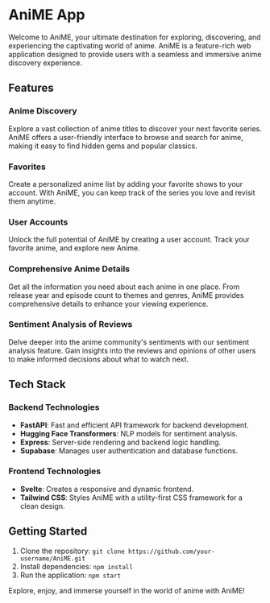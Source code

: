 # AniME App

Welcome to AniME, your ultimate destination for exploring, discovering, and experiencing the captivating world of anime. AniME is a feature-rich web application designed to provide users with a seamless and immersive anime discovery experience.

## Features

### Anime Discovery

Explore a vast collection of anime titles to discover your next favorite series. AniME offers a user-friendly interface to browse and search for anime, making it easy to find hidden gems and popular classics.

### Favorites

Create a personalized anime list by adding your favorite shows to your account. With AniME, you can keep track of the series you love and revisit them anytime.

### User Accounts

Unlock the full potential of AniME by creating a user account. Track your favorite anime, and explore new Anime. 

### Comprehensive Anime Details

Get all the information you need about each anime in one place. From release year and episode count to themes and genres, AniME provides comprehensive details to enhance your viewing experience.

### Sentiment Analysis of Reviews

Delve deeper into the anime community's sentiments with our sentiment analysis feature. Gain insights into the reviews and opinions of other users to make informed decisions about what to watch next.

## Tech Stack

### Backend Technologies
- **FastAPI**: Fast and efficient API framework for backend development.
- **Hugging Face Transformers**: NLP models for sentiment analysis.
- **Express**: Server-side rendering and backend logic handling.
- **Supabase**: Manages user authentication and database functions.

### Frontend Technologies
- **Svelte**: Creates a responsive and dynamic frontend.
- **Tailwind CSS**: Styles AniME with a utility-first CSS framework for a clean design.


## Getting Started

1. Clone the repository: `git clone https://github.com/your-username/AniME.git`
2. Install dependencies: `npm install`
3. Run the application: `npm start`

Explore, enjoy, and immerse yourself in the world of anime with AniME!
